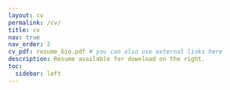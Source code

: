 ```yaml
---
layout: cv
permalink: /cv/
title: cv
nav: true
nav_order: 2
cv_pdf: resume_bio.pdf # you can also use external links here
description: Resume available for download on the right.
toc:
  sidebar: left
---
```

